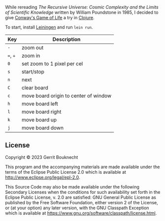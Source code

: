 While rereading _The Recursive Universe: Cosmic Complexity and the Limits of
Scientific Knowledge_ written by William Poundstone in 1985, I decided to give
[Conway's Game of Life](http://www.conwaylife.com/) a try
in [Clojure](https://clojure.org).

To start, install [Leiningen](https://leiningen.org) and run `lein run`.

| Key      | Description                           |
|----------|---------------------------------------|
| `-`      | zoom out                              |
| `=`, `+` | zoom in                               |
| `0`      | set zoom to 1 pixel per cel           |
| `s`      | start/stop                            |
| `n`      | next                                  |
| `C`      | clear board                           |
| `c`      | move board origin to center of window |
| `h`      | move board left                       |
| `l`      | move board right                      |
| `k`      | move board up                         |
| `j`      | move board down                       |

## License

Copyright © 2023 Gerrit Bouknecht

This program and the accompanying materials are made available under the
terms of the Eclipse Public License 2.0 which is available at
http://www.eclipse.org/legal/epl-2.0.

This Source Code may also be made available under the following Secondary
Licenses when the conditions for such availability set forth in the Eclipse
Public License, v. 2.0 are satisfied: GNU General Public License as published by
the Free Software Foundation, either version 2 of the License, or (at your
option) any later version, with the GNU Classpath Exception which is available
at https://www.gnu.org/software/classpath/license.html.
